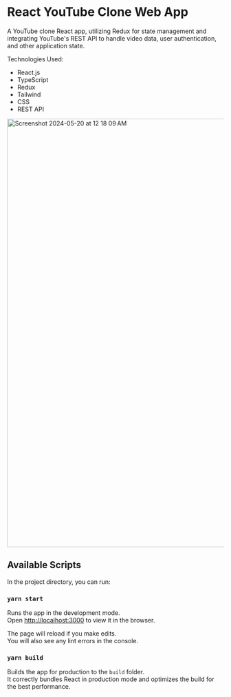 # React YouTube Clone Web App

A YouTube clone React app, utilizing Redux for state management and integrating YouTube's REST API to handle video data, user authentication, and other application state.

Technologies Used:
- React.js
- TypeScript
- Redux
- Tailwind
- CSS
- REST API


<img width="994" alt="Screenshot 2024-05-20 at 12 18 09 AM" src="https://github.com/socratesmosko/react-yt-clone/assets/119309614/1590d05e-9d4b-47ed-981b-27fb0463f88c">


## Available Scripts

In the project directory, you can run:

### `yarn start`

Runs the app in the development mode.\
Open [http://localhost:3000](http://localhost:3000) to view it in the browser.

The page will reload if you make edits.\
You will also see any lint errors in the console.

### `yarn build`

Builds the app for production to the `build` folder.\
It correctly bundles React in production mode and optimizes the build for the best performance.

